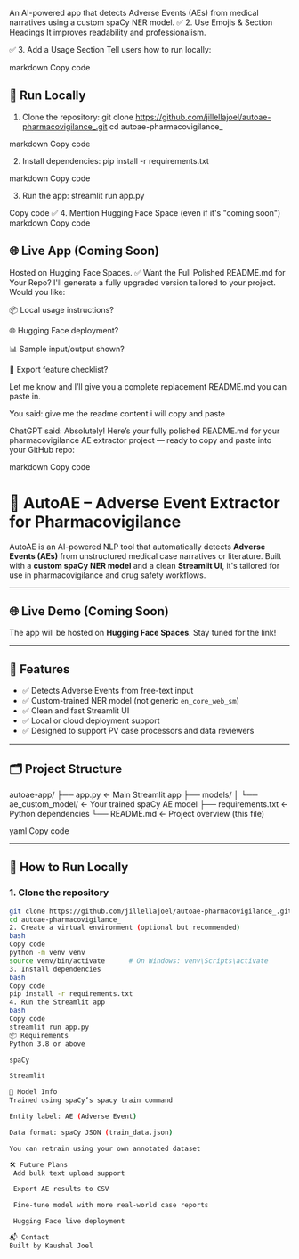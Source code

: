 An AI-powered app that detects Adverse Events (AEs) from medical narratives using a custom spaCy NER model.
✅ 2. Use Emojis & Section Headings
It improves readability and professionalism.

✅ 3. Add a Usage Section
Tell users how to run locally:

markdown
Copy code
## 🚀 Run Locally

1. Clone the repository:
git clone https://github.com/jillellajoel/autoae-pharmacovigilance_.git
cd autoae-pharmacovigilance_

markdown
Copy code

2. Install dependencies:
pip install -r requirements.txt

markdown
Copy code

3. Run the app:
streamlit run app.py

Copy code
✅ 4. Mention Hugging Face Space (even if it's "coming soon")
markdown
Copy code
## 🌐 Live App (Coming Soon)
Hosted on Hugging Face Spaces.
✅ Want the Full Polished README.md for Your Repo?
I'll generate a fully upgraded version tailored to your project. Would you like:

📦 Local usage instructions?

🌐 Hugging Face deployment?

📊 Sample input/output shown?

🎁 Export feature checklist?

Let me know and I’ll give you a complete replacement README.md you can paste in.








You said:
give me the readme content i will copy and paste


ChatGPT said:
Absolutely! Here’s your fully polished README.md for your pharmacovigilance AE extractor project — ready to copy and paste into your GitHub repo:

markdown
Copy code
# 🧠 AutoAE – Adverse Event Extractor for Pharmacovigilance

AutoAE is an AI-powered NLP tool that automatically detects **Adverse Events (AEs)** from unstructured medical case narratives or literature. Built with a **custom spaCy NER model** and a clean **Streamlit UI**, it's tailored for use in pharmacovigilance and drug safety workflows.

---

## 🌐 Live Demo (Coming Soon)

The app will be hosted on **Hugging Face Spaces**. Stay tuned for the link!

---

## 🧾 Features

- ✅ Detects Adverse Events from free-text input
- ✅ Custom-trained NER model (not generic `en_core_web_sm`)
- ✅ Clean and fast Streamlit UI
- ✅ Local or cloud deployment support
- ✅ Designed to support PV case processors and data reviewers

---

## 🗂 Project Structure

autoae-app/
├── app.py ← Main Streamlit app
├── models/
│ └── ae_custom_model/ ← Your trained spaCy AE model
├── requirements.txt ← Python dependencies
└── README.md ← Project overview (this file)

yaml
Copy code

---

## 🚀 How to Run Locally

### 1. Clone the repository
```bash
git clone https://github.com/jillellajoel/autoae-pharmacovigilance_.git
cd autoae-pharmacovigilance_
2. Create a virtual environment (optional but recommended)
bash
Copy code
python -m venv venv
source venv/bin/activate      # On Windows: venv\Scripts\activate
3. Install dependencies
bash
Copy code
pip install -r requirements.txt
4. Run the Streamlit app
bash
Copy code
streamlit run app.py
📦 Requirements
Python 3.8 or above

spaCy

Streamlit

🧠 Model Info
Trained using spaCy’s spacy train command

Entity label: AE (Adverse Event)

Data format: spaCy JSON (train_data.json)

You can retrain using your own annotated dataset

🛠 Future Plans
 Add bulk text upload support

 Export AE results to CSV

 Fine-tune model with more real-world case reports

 Hugging Face live deployment

📬 Contact
Built by Kaushal Joel
